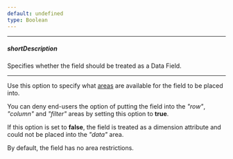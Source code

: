 ```yaml
---
default: undefined
type: Boolean
---
```

---
##### shortDescription
Specifies whether the field should be treated as a Data Field.

---
Use this option to specify what [areas](/api-reference/30%20Data%20Layer/PivotGridDataSource/1%20Configuration/fields/area.md '/Documentation/ApiReference/Data_Layer/PivotGridDataSource/Configuration/fields/#area') are available for the field to be placed into. 

You can deny end-users the option of putting the field into the *"row"*, *"column"* and *"filter"* areas by setting this option to **true**.

If this option is set to **false**, the field is treated as a dimension attribute and could not be placed into the *"data"* area.

By default, the field has no area restrictions.